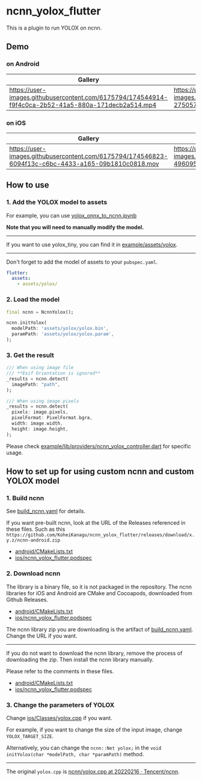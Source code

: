 # ncnn_yolox_flutter

This is a plugin to run YOLOX on ncnn.

## Demo

### on Android

| Gallery                                                                                                | Camera                                                                                                 | Camera Stream                                                                                          |
| ------------------------------------------------------------------------------------------------------ | ------------------------------------------------------------------------------------------------------ | ------------------------------------------------------------------------------------------------------ |
| <https://user-images.githubusercontent.com/6175794/174544914-f9f4c0ca-2b52-41a5-880a-171decb2a514.mp4> | <https://user-images.githubusercontent.com/6175794/174544918-27505730-7182-48b7-a6e1-1aea457bb522.mp4> | <https://user-images.githubusercontent.com/6175794/174544922-f59d4e45-b350-48c2-9c2a-bf0e2a8901c3.mp4> |

### on iOS

| Gallery                                                                                                | Camera                                                                                                 | Camera Stream                                                                                          |
| ------------------------------------------------------------------------------------------------------ | ------------------------------------------------------------------------------------------------------ | ------------------------------------------------------------------------------------------------------ |
| <https://user-images.githubusercontent.com/6175794/174546823-6094f13c-c6bc-4433-a165-09b1810c0818.mov> | <https://user-images.githubusercontent.com/6175794/174544939-49609582-c305-4a39-ac98-2e6f24fc4b69.MP4> | <https://user-images.githubusercontent.com/6175794/174544949-177c3306-98c8-4d65-9528-dabec5c3df55.MP4> |

## How to use

### 1. Add the YOLOX model to assets

For example, you can use [yolox_onnx_to_ncnn.ipynb](notebooks/yolox_onnx_to_ncnn.ipynb)

**Note that you will need to manually modify the model.**

---

If you want to use yolox_tiny, you can find it in [example/assets/yolox](example/assets/yolox).

---

Don't forget to add the model of assets to your `pubspec.yaml`.

```pubspec.yaml
flutter:
  assets:
    - assets/yolox/
```

### 2. Load the model

```dart
final ncnn = NcnnYolox();

ncnn.initYolox(
  modelPath: 'assets/yolox/yolox.bin',
  paramPath: 'assets/yolox/yolox.param',
);
```

### 3. Get the result

```dart
/// When using image file
/// **Exif Orientation is ignored**
_results = ncnn.detect(
  imagePath: "path",
);

/// When using image pixels
_results = ncnn.detect(
  pixels: image.pixels,
  pixelFormat: PixelFormat.bgra,
  width: image.width,
  height: image.height,
);
```

Please check [example/lib/providers/ncnn_yolox_controller.dart](example/lib/providers/ncnn_yolox_controller.dart) for specific usage.

## How to set up for using custom ncnn and custom YOLOX model

### 1. Build ncnn

See [build_ncnn.yaml](.github/workflows/build_ncnn.yaml) for details.

If you want pre-built ncnn, look at the URL of the Releases referenced in these files.
Such as this `https://github.com/KoheiKanagu/ncnn_yolox_flutter/releases/download/x.y.z/ncnn-android.zip`

- [android/CMakeLists.txt](https://github.com/KoheiKanagu/ncnn_yolox_flutter/blob/main/android/CMakeLists.txt)
- [ios/ncnn_yolox_flutter.podspec](https://github.com/KoheiKanagu/ncnn_yolox_flutter/blob/main/ios/ncnn_yolox_flutter.podspec)

### 2. Download ncnn

The library is a binary file, so it is not packaged in the repository.
The ncnn libraries for iOS and Android are CMake and Cocoapods, downloaded from Github Releases.

- [android/CMakeLists.txt](android/CMakeLists.txt)
- [ios/ncnn_yolox_flutter.podspec](ios/ncnn_yolox_flutter.podspec)

The ncnn library zip you are downloading is the artifact of [build_ncnn.yaml](.github/workflows/build_ncnn.yaml). Change the URL if you want.

---

If you do not want to download the ncnn library, remove the process of downloading the zip.
Then install the ncnn library manually.

Please refer to the comments in these files.

- [android/CMakeLists.txt](android/CMakeLists.txt)
- [ios/ncnn_yolox_flutter.podspec](ios/ncnn_yolox_flutter.podspec)

### 3. Change the parameters of YOLOX

Change [ios/Classes/yolox.cpp](ios/Classes/yolox.cpp) if you want.

For example, if you want to change the size of the input image, change `YOLOX_TARGET_SIZE`.

Alternatively, you can change the `ncnn::Net yolox;` in the `void initYolox(char *modelPath, char *paramPath)` method.

---

The original `yolox.cpp` is [ncnn/yolox\.cpp at 20220216 · Tencent/ncnn](https://github.com/Tencent/ncnn/blob/20220216/examples/yolox.cpp).
